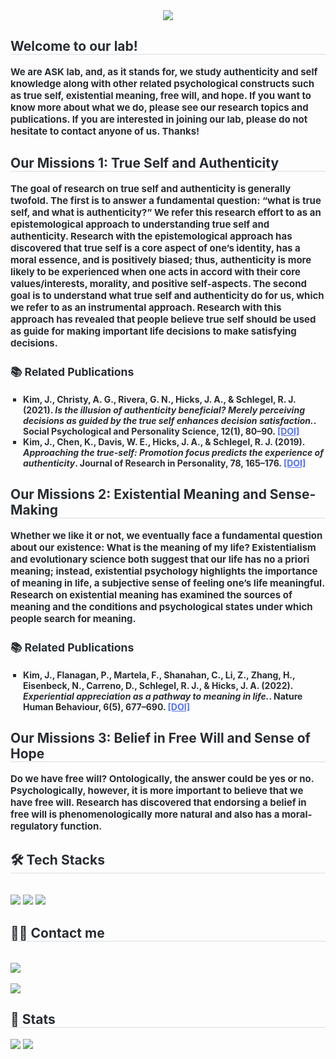 <div align= "center">
    <img src="https://capsule-render.vercel.app/api?type=waving&color=0:a6abbe,100:5672f0&height=240&text=ASK%20Laboratory&animation=fadeIn&fontColor=000000&fontSize=60" />
    </div>
    <div style="text-align: left;"> 
    <h2 style="border-bottom: 1px solid #d8dee4; color: #282d33;"> Welcome to our lab! </h2>  
    <div style="font-weight: 700; font-size: 15px; text-align: left; color: #282d33;"> We are ASK lab, and, as it stands for, we study authenticity and self knowledge along with other related psychological constructs such as true self, existential meaning, free will, and hope. If you want to know more about what we do, please see our research topics and publications. If you are interested in joining our lab, please do not hesitate to contact anyone of us. Thanks!</li> </div> 
    </div>
    <div style="text-align: left;"> 
    <h2 style="border-bottom: 1px solid #d8dee4; color: #282d33;"> Our Missions 1: True Self and Authenticity </h2>  
    <div style="font-weight: 700; font-size: 15px; text-align: left; color: #282d33;"> The goal of research on true self and authenticity is generally twofold. The first is to answer a fundamental question: “what is true self, and what is authenticity?” We refer this research effort to as an epistemological approach to understanding true self and authenticity. Research with the epistemological approach has discovered that true self is a core aspect of one’s identity, has a moral essence, and is positively biased; thus, authenticity is more likely to be experienced when one acts in accord with their core values/interests, morality, and positive self-aspects. The second goal is to understand what true self and authenticity do for us, which we refer to as an instrumental approach.  Research with this approach has revealed that people believe true self should be used as guide for making important life decisions to make satisfying decisions.
    </li>
    <div style="text-align: left; margin-top: 20px;">
        <h3 style="color: #282d33;"> 📚 Related Publications </h3>
        <ul style="font-size: 14px; color: #282d33; list-style-type: square; padding-left: 20px;">
            <li>
                <strong>Kim, J.</strong>, Christy, A. G., Rivera, G. N., Hicks, J. A., & Schlegel, R. J. (2021). 
                <em>Is the illusion of authenticity beneficial? Merely perceiving decisions as guided by the true self enhances decision satisfaction.</em>. Social Psychological and Personality Science, 12(1), 80–90.
                <a href="https://doi.org/10.1177/1948550620903202" target="_blank" style="color: #5672f0;">[DOI]</a>
            </li>
            <li>
                <strong>Kim, J.</strong>, Chen, K., Davis, W. E., Hicks, J. A., & Schlegel, R. J. (2019). 
                <em>Approaching the true-self: Promotion focus predicts the experience of authenticity</em>. Journal of Research in Personality, 78, 165–176. 
                <a href="https://doi.org/10.1016/j.jrp.2018.12.001" target="_blank" style="color: #5672f0;">[DOI]</a>
            </li>
        </ul>
    </div>
    </div> 
    <h2 style="border-bottom: 1px solid #d8dee4; color: #282d33;"> Our Missions 2: Existential Meaning and Sense-Making </h2>  
    <div style="font-weight: 700; font-size: 15px; text-align: left; color: #282d33;"> Whether we like it or not, we eventually face a fundamental question about our existence: What is the meaning of my life? Existentialism and evolutionary science both suggest that our life has no a priori meaning; instead, existential psychology highlights the importance of meaning in life, a subjective sense of feeling one’s life meaningful. Research on existential meaning has examined the sources of meaning and the conditions and psychological states under which people search for meaning. 
        <div style="text-align: left; margin-top: 20px;">
        <h3 style="color: #282d33;"> 📚 Related Publications </h3>
        <ul style="font-size: 14px; color: #282d33; list-style-type: square; padding-left: 20px;">
            <li>
                <strong>Kim, J.</strong>, Flanagan, P., Martela, F., Shanahan, C., Li, Z., Zhang, H., Eisenbeck, N., Carreno, D., Schlegel, R. J., & Hicks, J. A. (2022). 
                <em>Experiential appreciation as a pathway to meaning in life.</em>. Nature Human Behaviour, 6(5), 677–690.
                <a href="https://doi.org/10.1038/s41562-021-01283-6" target="_blank" style="color: #5672f0;">[DOI]</a>
            </li>
        </ul>
    </div>
    </li> 
    </div>
    <h2 style="border-bottom: 1px solid #d8dee4; color: #282d33;"> Our Missions 3: Belief in Free Will and Sense of Hope </h2> 
    <div style="font-weight: 700; font-size: 15px; text-align: left; color: #282d33;"> Do we have free will? Ontologically, the answer could be yes or no. Psychologically, however, it is more important to believe that we have free will. Research has discovered that endorsing a belief in free will is phenomenologically more natural and also has a moral-regulatory function. </li> </div>
    </div>
    <div style="text-align: left;">
    <h2 style="border-bottom: 1px solid #d8dee4; color: #282d33;"> 🛠️ Tech Stacks </h2> <br> 
    <div style="margin: ; text-align: left;" "text-align: left;"> <img src="https://img.shields.io/badge/Github-181717?style=flat&logo=Github&logoColor=white">
          <img src="https://img.shields.io/badge/GitHub Pages-222222?style=flat&logo=GitHub Pages&logoColor=white">
          <img src="https://img.shields.io/badge/Notion-000000?style=flat&logo=Notion&logoColor=white">
          </div>
    </div>
    <div style="text-align: left;">
    <h2 style="border-bottom: 1px solid #d8dee4; color: #282d33;"> 🧑‍💻 Contact me </h2> <br> 
    <div style="text-align: left;"> <a href=mailto:askpsylab@gmail.com> <img src="https://img.shields.io/badge/Gmail-EA4335?style=flat&logo=Gmail&logoColor=white&link=mailto:askpsylab@gmail.com"> </a>
          </div>  <br> 
    <div style="text-align: left;"> <a href="https://hits.seeyoufarm.com"> <img src="https://hits.seeyoufarm.com/api/count/incr/badge.svg?url=https%3A%2F%2Fgithub.com%2Fask-psy-lab%2F&count_bg=%23000000&title_bg=%23000000&icon=github.svg&icon_color=%23FFFFFF&title=GitHub&edge_flat=false"/></a>
       </div> 
    </div>
    <div style="text-align: left;"> 
    <h2 style="border-bottom: 1px solid #d8dee4; color: #282d33;"> 🏅 Stats </h2> <div style="text-align: left;"> <img src="https://github-readme-stats.vercel.app/api?username=ask-psy-lab&bg_color=180,00000000,&title_color=000000&text_color=000000"
         /> <img src="https://github-readme-stats.vercel.app/api/top-langs/?username=ask-psy-lab&layout=compact&bg_color=180,00000000,&title_color=000000&text_color=000000"
           /> </div> 
    </div>
